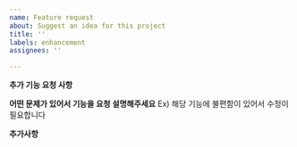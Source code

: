 ```yaml
---
name: Feature request
about: Suggest an idea for this project
title: ''
labels: enhancement
assignees: ''

---
```


**추가 기능 요청 사항**

**어떤 문제가 있어서 기능을 요청 설명해주세요**
Ex) 해당 기능에 불편함이 있어서 수정이 필요합니다

**추가사항**
